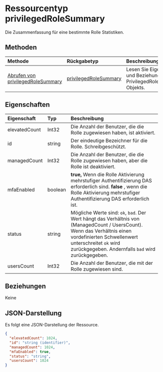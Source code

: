 # <a name="privilegedrolesummary-resource-type"></a>Ressourcentyp privilegedRoleSummary

Die Zusammenfassung für eine bestimmte Rolle Statistiken.


## <a name="methods"></a>Methoden

| Methode           | Rückgabetyp    |Beschreibung|
|:---------------|:--------|:----------|
|[Abrufen von privilegedRoleSummary](../api/privilegedrolesummary_get.md) | [privilegedRoleSummary](privilegedrolesummary.md) |Lesen Sie Eigenschaften und Beziehungen des PrivilegedRoleSummary-Objekts.|

## <a name="properties"></a>Eigenschaften
| Eigenschaft     | Typ   |Beschreibung|
|:---------------|:--------|:----------|
|elevatedCount|Int32|Die Anzahl der Benutzer, die die Rolle zugewiesen haben, ist aktiviert.|
|id|string| Der eindeutige Bezeichner für die Rolle. Schreibgeschützt.|
|managedCount|Int32|Die Anzahl der Benutzer, die die Rolle zugewiesen haben, aber die Rolle ist deaktiviert.|
|mfaEnabled|boolean|**true,** Wenn die Rolle Aktivierung mehrstufiger Authentifizierung DAS erforderlich sind. **false** , wenn die Rolle Aktivierung mehrstufiger Authentifizierung DAS erforderlich ist.|
|status|string| Mögliche Werte sind: `ok`, `bad`. Der Wert hängt das Verhältnis von (ManagedCount / UsersCount). Wenn das Verhältnis einen vordefinierten Schwellenwert unterschreitet `ok` wird zurückgegeben. Andernfalls `bad` wird zurückgegeben.|
|usersCount|Int32|Die Anzahl der Benutzer, die mit der Rolle zugewiesen sind.|

## <a name="relationships"></a>Beziehungen
Keine


## <a name="json-representation"></a>JSON-Darstellung

Es folgt eine JSON-Darstellung der Ressource.

<!-- {
  "blockType": "resource",
  "optionalProperties": [

  ],
  "@odata.type": "microsoft.graph.privilegedRoleSummary"
}-->

```json
{
  "elevatedCount": 1024,
  "id": "string (identifier)",
  "managedCount": 1024,
  "mfaEnabled": true,
  "status": "string",
  "usersCount": 1024
}

```

<!-- uuid: 8fcb5dbc-d5aa-4681-8e31-b001d5168d79
2015-10-25 14:57:30 UTC -->
<!-- {
  "type": "#page.annotation",
  "description": "privilegedRoleSummary resource",
  "keywords": "",
  "section": "documentation",
  "tocPath": ""
}-->